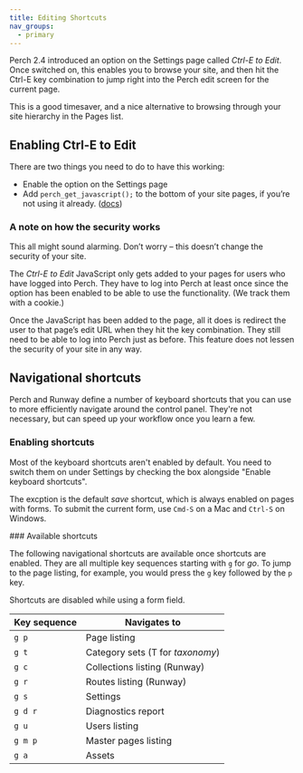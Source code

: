 ```yaml
---
title: Editing Shortcuts
nav_groups:
  - primary
---
```


Perch 2.4 introduced an option on the Settings page called *Ctrl-E to Edit*. Once switched on, this enables you to browse your site, and then hit the Ctrl-E key combination to jump right into the Perch edit screen for the current page.

This is a good timesaver, and a nice alternative to browsing through your site hierarchy in the Pages list.

## Enabling Ctrl-E to Edit

There are two things you need to do to have this working:

-   Enable the option on the Settings page
-   Add `perch_get_javascript();` to the bottom of your site pages, if
    you’re not using it already. ([docs](/docs/feathers/))

### A note on how the security works

This all might sound alarming. Don’t worry – this doesn’t change the security of your site.

The *Ctrl-E to Edit* JavaScript only gets added to your pages for users who have logged into Perch. They have to log into Perch at least once since the option has been enabled to be able to use the functionality. (We track them with a cookie.)

Once the JavaScript has been added to the page, all it does is redirect the user to that page’s edit URL when they hit the key combination. They still need to be able to log into Perch just as before. This feature does not lessen the security of your site in any way.


## Navigational shortcuts

Perch and Runway define a number of keyboard shortcuts that you can use to more efficiently navigate around the control panel. They're not necessary, but can speed up your workflow once you learn a few.

### Enabling shortcuts

Most of the keyboard shortcuts aren't enabled by default. You need to switch them on under Settings by checking the box alongside "Enable keyboard shortcuts".

The excption is the default _save_ shortcut, which is always enabled on pages with forms. To submit the current form, use `Cmd-S` on a Mac and `Ctrl-S` on Windows.

### Available shortcuts

The following navigational shortcuts are available once shortcuts are enabled. They are all multiple key sequences starting with `g` for _go_. To jump to the page listing, for example, you would press the `g` key followed by the `p` key.

Shortcuts are disabled while using a form field.

| Key sequence | Navigates to |
|--|--|
| `g p` | Page listing |
| `g t` | Category sets (T for _taxonomy_) |
| `g c` | Collections listing (Runway) |
| `g r` | Routes listing (Runway) |
| `g s` | Settings |
| `g d r` | Diagnostics report |
| `g u` | Users listing |
| `g m p` | Master pages listing |
| `g a` | Assets |
